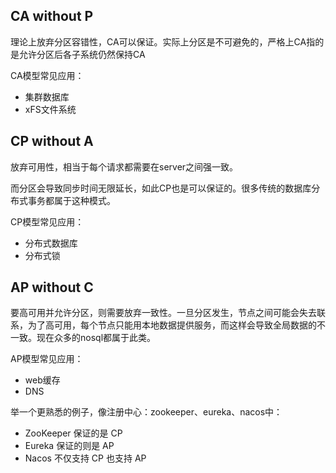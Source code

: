 ## CA without P

理论上放弃分区容错性，CA可以保证。实际上分区是不可避免的，严格上CA指的是允许分区后各子系统仍然保持CA

CA模型常见应用：

- 集群数据库
- xFS文件系统

## CP without A

放弃可用性，相当于每个请求都需要在server之间强一致。

而分区会导致同步时间无限延长，如此CP也是可以保证的。很多传统的数据库分布式事务都属于这种模式。

CP模型常见应用：

- 分布式数据库
- 分布式锁

## AP without C

要高可用并允许分区，则需要放弃一致性。一旦分区发生，节点之间可能会失去联系，为了高可用，每个节点只能用本地数据提供服务，而这样会导致全局数据的不一致。现在众多的nosql都属于此类。

AP模型常见应用：

- web缓存
- DNS

举一个更熟悉的例子，像注册中心：zookeeper、eureka、nacos中：

- ZooKeeper 保证的是 CP
- Eureka 保证的则是 AP
- Nacos 不仅支持 CP 也支持 AP